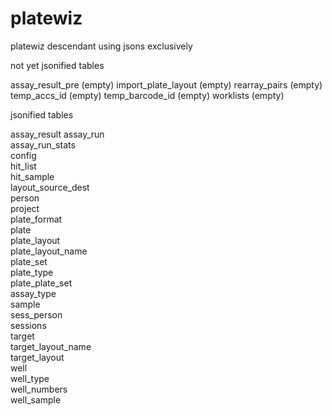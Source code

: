 # platewiz
platewiz descendant using jsons exclusively

not yet jsonified tables


 assay_result_pre       (empty)
 import_plate_layout    (empty)
 rearray_pairs         (empty)
 temp_accs_id          (empty)
 temp_barcode_id       (empty)
 worklists             (empty)



jsonified tables

assay_result 
 assay_run           
 assay_run_stats     
 config              
 hit_list            
 hit_sample          
 layout_source_dest  
 person              
 project             
 plate_format        
 plate               
 plate_layout        
 plate_layout_name   
 plate_set           
 plate_type          
 plate_plate_set     
 assay_type          
 sample              
 sess_person         
 sessions            
 target              
 target_layout_name  
 target_layout       
well                
 well_type           
 well_numbers        
 well_sample         
